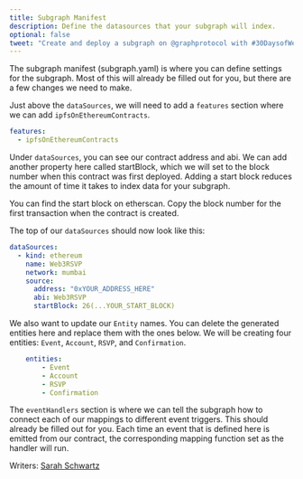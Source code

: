 ```yaml
---
title: Subgraph Manifest
description: Define the datasources that your subgraph will index.
optional: false
tweet: "Create and deploy a subgraph on @graphprotocol with #30DaysofWeb3 @womenbuildweb3 👾"
---
```


The subgraph manifest (subgraph.yaml) is where you can define settings for the subgraph. Most of this will already be filled out for you, but there are a few changes we need to make.

Just above the `dataSources`, we will need to add a `features` section where we can add `ipfsOnEthereumContracts`.

```yaml
features:
  - ipfsOnEthereumContracts
```

Under `dataSources`, you can see our contract address and abi. We can add another property here called startBlock, which we will set to the block number when this contract was first deployed. Adding a start block reduces the amount of time it takes to index data for your subgraph.

You can find the start block on etherscan. Copy the block number for the first transaction when the contract is created.

The top of our `dataSources` should now look like this:

```yaml
dataSources:
  - kind: ethereum
    name: Web3RSVP
    network: mumbai
    source:
      address: "0xYOUR_ADDRESS_HERE"
      abi: Web3RSVP
      startBlock: 26(...YOUR_START_BLOCK)
```

We also want to update our `Entity` names. You can delete the generated entities here and replace them with the ones below. We will be creating four entities: `Event`, `Account`, `RSVP`, and `Confirmation`.

```yaml
    entities:
        - Event
        - Account
        - RSVP
        - Confirmation
```

The `eventHandlers` section is where we can tell the subgraph how to connect each of our mappings to different event triggers. This should already be filled out for you. Each time an event that is defined here is emitted from our contract, the corresponding mapping function set as the handler will run.

Writers: [Sarah Schwartz](https://twitter.com/schwartzswartz)